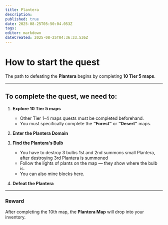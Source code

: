 ```yaml
---
title: Plantera
description: 
published: true
date: 2025-08-25T05:50:04.053Z
tags: 
editor: markdown
dateCreated: 2025-08-25T04:36:33.536Z
---
```


# How to start the quest  

The path to defeating the **Plantera** begins by completing **10 Tier 5 maps**.  

---

## To complete the quest, we need to:

1. **Explore 10 Tier 5 maps**  
   - Other Tier 1–4 maps quests must be completed beforehand.  
   - You must specifically complete the **“Forest”** or **“Desert”** maps.  

2. **Enter the Plantera Domain**  

3. **Find the Plantera's Bulb**  
   - You have to destroy 3 bulbs 1st and 2nd summons small Plantera, after destroying 3rd Plantera is summoned
   - Follow the lights of plants on the map — they show where the bulb is.  
   - You can also mine blocks here.  

4. **Defeat the Plantera**  

---

### Reward  
After completing the 10th map, the **Plantera Map** will drop into your inventory.  
